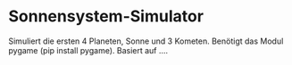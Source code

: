 # Sonnensystem-Simulator

Simuliert die ersten 4 Planeten, Sonne und 3 Kometen.
Benötigt das Modul pygame (pip install pygame).
Basiert auf ....
